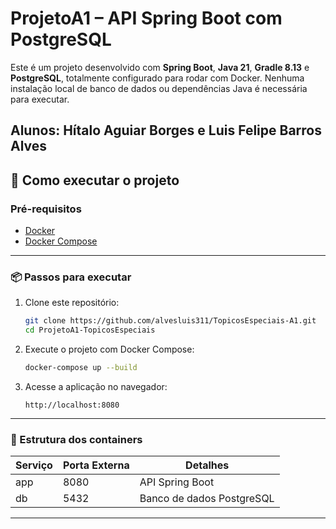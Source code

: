 # ProjetoA1 – API Spring Boot com PostgreSQL

Este é um projeto desenvolvido com **Spring Boot**, **Java 21**, **Gradle 8.13** e **PostgreSQL**, totalmente configurado para rodar com Docker. Nenhuma instalação local de banco de dados ou dependências Java é necessária para executar.

**Alunos:** Hítalo Aguiar Borges e Luis Felipe Barros Alves 
---

## 🚀 Como executar o projeto

### Pré-requisitos

- [Docker](https://www.docker.com/)
- [Docker Compose](https://docs.docker.com/compose/)

---

### 📦 Passos para executar

1. Clone este repositório:

    ```bash
    git clone https://github.com/alvesluis311/TopicosEspeciais-A1.git
    cd ProjetoA1-TopicosEspeciais
    ```

2. Execute o projeto com Docker Compose:

    ```bash
    docker-compose up --build
    ```

3. Acesse a aplicação no navegador:

    ```
    http://localhost:8080
    ```

---

### 📁 Estrutura dos containers

| Serviço | Porta Externa | Detalhes                    |
|---------|---------------|-----------------------------|
| app     | 8080          | API Spring Boot             |
| db      | 5432          | Banco de dados PostgreSQL   |

---
